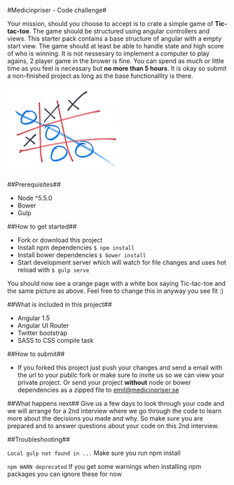 #Medicinpriser - Code challenge#

Your mission, should you choose to accept is to crate a simple game of **Tic-tac-toe**. The game should be 
structured using angular controllers and views. This starter pack contains a base structure of angular with a empty
start view. The game should at least be able to handle state and high score of who is winning. It is not nessesary to 
implement a computer to play agains, 2 player game in the brower is fine. You can spend as much or little time as you feel is 
necessary but **no more than 5 hours**. It is okay so submit a non-finished project as long as the base functionallity is 
there.

![Tic-Tac-Toe](source/images/TicTacToe.png)


##Prerequisites##
* Node ^5.5.0
* Bower
* Gulp

##How to get started##
* Fork or download this project
* Install npm dependencies ```$ npm install```
* Install bower dependencies ```$ bower install```
* Start development server which will watch for file changes and uses hot reload with ```$ gulp serve```

You should now see a orange page with a white box saying Tic-tac-toe and the same picture as above. Feel free to change 
this in anyway you see fit :)

##What is included in this project##
* Angular 1.5
* Angular UI Router
* Twitter bootstrap
* SASS to CSS compile task

##How to submit##
* If you forked this project just push your changes and send a email with the url to your public fork or make sure to 
invite us so we can view your private project. Or send your project **without** node or bower dependencies as a zipped file to emil@medicinpriser.se

##What happens next##
Give us a few days to look through your code and we will arrange for a 2nd interview where we go through the code to learn 
more about the decisions you made and why. So make sure you are prepared and to answer questions about your code on this 2nd interview.

##Troubleshooting##

`Local gulp not found in ...`
Make sure you run npm install

`npm WARN deprecated`
If you get some warnings when installing npm packages you can ignore these for now